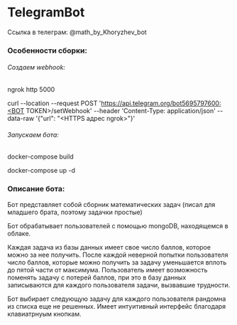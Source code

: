 # TelegramBot
Ссылка в телеграм: @math_by_Khoryzhev_bot
### Особенности сборки:
###### Создаем webhook:
ngrok http 5000

curl --location --request POST 'https://api.telegram.org/bot5695797600:<BOT TOKEN>/setWebhook' --header 'Content-Type: application/json' --data-raw '{"url": "<HTTPS адрес ngrok>"}'


###### Запускаем бота:
docker-compose build

docker-compose up -d

### Описание бота:

Бот представляет собой сборник математических задач (писал для младшего брата, поэтому задачки простые)

Бот обрабатывает пользователей с помощью mongoDB, находящемся в облаке.

Каждая задача из базы данных имеет свое число баллов, которое можно за нее получить. После каждой неверной попытки пользователя число баллов, которые можно получить за задачу уменьшается вплоть до пятой части от максимума. Пользователь имеет возможность поменять задачу с потерей баллов, при это в базу данных записываются для каждого пользователя задачи, вызвавшие трудности. 

Бот выбирает следующую задачу для каждого пользователя рандомна из списка еще не решенных. Имеет интуитивный интерфейс благодаря клавиатрнуым кнопкам.
